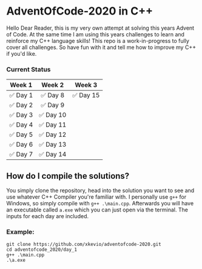 # AdventOfCode-2020 in C++


Hello Dear Reader, this is my very own attempt at solving this years Advent of Code. At the same time I am using this years challenges to learn and reinforce my C++ language skills! 
This repo is a work-in-progress to fully cover all challenges. So have fun with it and tell me how to improve my C++ if you'd like.


### Current Status

| Week 1        | Week 2        | Week 3        |
| ------------- |:-------------:|:-------------:|
| ✅ Day 1    | ✅ Day 8       | ✅ Day 15     | 
| ✅ Day 2    | ✅ Day 9       |   
| ✅ Day 3    | ✅ Day 10      |
| ✅ Day 4    | ✅ Day 11      |
| ✅ Day 5    | ✅ Day 12      |
| ✅ Day 6    | ✅ Day 13      |
| ✅ Day 7    | ✅ Day 14      |   

## How do I compile the solutions?

You simply clone the repository, head into the solution you want to see and use whatever C++ Compiler you're familiar with. I personally use `g++` for Windows, so simply compile with `g++ .\main.cpp`.
Afterwards you will have an executable called `a.exe` which you can just open via the terminal. The inputs for each day are included.


### Example:
```
git clone https://github.com/xkevio/adventofcode-2020.git
cd adventofcode_2020/day_1
g++ .\main.cpp
.\a.exe
```

